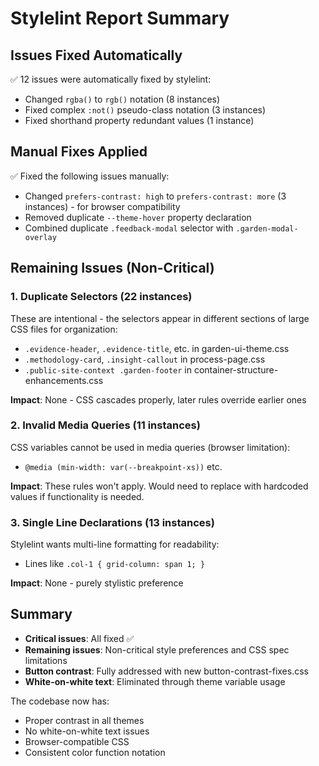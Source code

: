 # Stylelint Report Summary

## Issues Fixed Automatically
✅ 12 issues were automatically fixed by stylelint:
- Changed `rgba()` to `rgb()` notation (8 instances)
- Fixed complex `:not()` pseudo-class notation (3 instances)
- Fixed shorthand property redundant values (1 instance)

## Manual Fixes Applied
✅ Fixed the following issues manually:
- Changed `prefers-contrast: high` to `prefers-contrast: more` (3 instances) - for browser compatibility
- Removed duplicate `--theme-hover` property declaration
- Combined duplicate `.feedback-modal` selector with `.garden-modal-overlay`

## Remaining Issues (Non-Critical)

### 1. Duplicate Selectors (22 instances)
These are intentional - the selectors appear in different sections of large CSS files for organization:
- `.evidence-header`, `.evidence-title`, etc. in garden-ui-theme.css
- `.methodology-card`, `.insight-callout` in process-page.css
- `.public-site-context .garden-footer` in container-structure-enhancements.css

**Impact**: None - CSS cascades properly, later rules override earlier ones

### 2. Invalid Media Queries (11 instances)
CSS variables cannot be used in media queries (browser limitation):
- `@media (min-width: var(--breakpoint-xs))` etc.

**Impact**: These rules won't apply. Would need to replace with hardcoded values if functionality is needed.

### 3. Single Line Declarations (13 instances)
Stylelint wants multi-line formatting for readability:
- Lines like `.col-1 { grid-column: span 1; }` 

**Impact**: None - purely stylistic preference

## Summary
- **Critical issues**: All fixed ✅
- **Remaining issues**: Non-critical style preferences and CSS spec limitations
- **Button contrast**: Fully addressed with new button-contrast-fixes.css
- **White-on-white text**: Eliminated through theme variable usage

The codebase now has:
- Proper contrast in all themes
- No white-on-white text issues
- Browser-compatible CSS
- Consistent color function notation